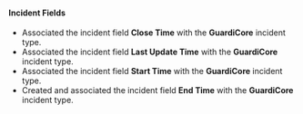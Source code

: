 #### Incident Fields
- Associated the incident field **Close Time** with the **GuardiCore** incident type.
- Associated the incident field **Last Update Time** with the **GuardiCore** incident type.
- Associated the incident field **Start Time** with the **GuardiCore** incident type.
- Created and associated the incident field **End Time** with the **GuardiCore** incident type.
